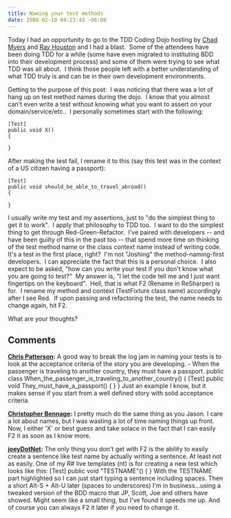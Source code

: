 ```yaml
---
title: Naming your test methods
date: 2008-02-10 04:23:43 -06:00
---
```


Today I had an opportunity to go to the TDD Coding Dojo hosting by [Chad Myers](http://feeds.feedburner.com/ChadMyersBlog) and [Ray Houston](http://www.rayhouston.com/blog) and I had a blast.  Some of the attendees have been doing TDD for a while (some have even migrated to instituting BDD into their development process) and some of them were trying to see what TDD was all about.  I think those people left with a better understanding of what TDD truly is and can be in their own development environments.

Getting to the purpose of this post:  I was noticing that there was a lot of hang up on test method names during the dojo.  I know that you almost can't even write a test without knowing what you want to assert on your domain/service/etc..  I personally sometimes start with the following:

```csharp{linenos=table}
[Test]
public void X()
{
 
}
```

After making the test fail, I rename it to this (say this test was in the context of a US citizen having a passport):

```csharp{linenos=table}
[Test]
public void should_be_able_to_travel_abroad()
{
 
}
```

I usually write my test and my assertions, just to "do the simplest thing to get it to work".  I apply that philosophy to TDD too.  I want to do the simplest thing to get through Red-Green-Refactor.  I've paired with developers -- and have been guilty of this in the past too -- that spend more time on thinking of the test method name or the class context name instead of writing code.  It's a test in the first place, right?  I'm not "Joshing" the method-naming-first developers.  I can appreciate the fact that this is a personal choice.  I also expect to be asked, "how can you write your test if you don't know what you are going to test?"  My answer is, "I let the code tell me and I just want fingertips on the keyboard".  Hell, that is what F2 (Rename in ReSharper) is for.  I rename my method and context (TestFixture class name) accordingly after I see Red.  If upon passing and refactoring the test, the name needs to change again, hit F2.

What are your thoughts?

## Comments

**[Chris Patterson](#214 "2008-02-10 16:14:46"):** A good way to break the log jam in naming your tests is to look at the acceptance criteria of the story you are developing. \- When the passenger is traveling to another country, they must have a passport. public class When_the_passenger_is_traveling_to_another_country() { [Test] public void They_must_have_a_passport() { } } Just an example I know, but it makes sense if you start from a well defined story with solid acceptance criteria.

**[Christopher Bennage](#215 "2008-02-11 14:10:28"):** I pretty much do the same thing as you Jason. I care a lot about names, but I was wasting a lot of time naming things up front. Now, I either 'X' or best guess and take solace in the fact that I can easily F2 it as soon as I know more.

**[joeyDotNet](#216 "2008-02-11 18:19:38"):** The only thing you don't get with F2 is the ability to easily create a sentence like test name by actually writing a sentence. At least not as easily. One of my R# live templates (nt) is for creating a new test which looks like this: [Test] public void "TESTNAME"() { } With the TESTNAME part highlighted so I can just start typing a sentence including spaces. Then a short Alt-S + Alt-U later (spaces to underscores) I'm in business...using a tweaked version of the BDD macro that JP, Scott, Joe and others have showed. Might seem like a small thing, but I've found it speeds me up. And of course you can always F2 it later if you need to change it.
